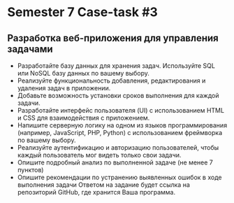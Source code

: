 # Semester 7 Case-task #3

## Разработка веб-приложения для управления задачами
- Разработайте базу данных для хранения задач. Используйте SQL или NoSQL базу данных по вашему выбору. 
- Реализуйте функциональность добавления, редактирования и удаления задач в приложении. 
- Добавьте возможность установки сроков выполнения для каждой задачи. 
- Разработайте интерфейс пользователя (UI) с использованием HTML и CSS для взаимодействия с приложением. 
- Напишите серверную логику на одном из языков программирования (например, JavaScript, PHP, Python) с использованием фреймворка по вашему выбору. 
- Реализуйте аутентификацию и авторизацию пользователей, чтобы каждый пользователь мог видеть только свои задачи.
- Опишите подробный анализ по выполненной задаче (не менее 7 пунктов)
- Опишите рекомендации по устранению выявленных ошибок в ходе выполнения задачи
Ответом на задание будет ссылка на репозиторий GitHub, где хранится Ваша программа.


